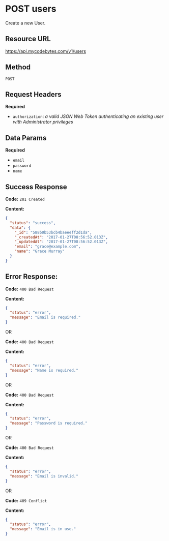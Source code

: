 # POST users

Create a new User.

## Resource URL

<https://api.mycodebytes.com/v1/users>

## Method

`POST`

## Request Headers

**Required**

*   `authorization`: *a valid JSON Web Token authenticating an existing user with Administrator privileges*

## Data Params

**Required**

*   `email`
*   `password`
*   `name`

## Success Response

**Code:** `201 Created`

**Content:**

```json
{
  "status": "success",
  "data": {
    "_id": "588b0b53bcb4baeeeff2d1da",
    "_createdAt": "2017-01-27T08:56:52.013Z",
    "_updatedAt": "2017-01-27T08:56:52.013Z",
    "email": "grace@example.com",
    "name": "Grace Murray"
  }
}
```

## Error Response:

**Code:** `400 Bad Request`

**Content:**

```json
{
  "status": "error",
  "message": "Email is required."
}
```

OR

**Code:** `400 Bad Request`

**Content:**

```json
{
  "status": "error",
  "message": "Name is required."
}
```

OR

**Code:** `400 Bad Request`

**Content:**

```json
{
  "status": "error",
  "message": "Password is required."
}
```

OR

**Code:** `400 Bad Request`

**Content:**

```json
{
  "status": "error",
  "message": "Email is invalid."
}
```

OR

**Code:** `409 Conflict`

**Content:**

```json
{
  "status": "error",
  "message": "Email is in use."
}
```
